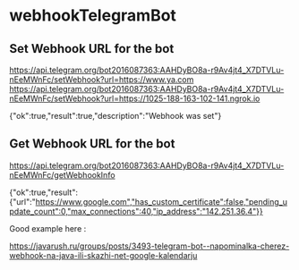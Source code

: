 # webhookTelegramBot

## Set Webhook URL for the bot

https://api.telegram.org/bot2016087363:AAHDyBO8a-r9Av4jt4_X7DTVLu-nEeMWnFc/setWebhook?url=https://www.ya.com
https://api.telegram.org/bot2016087363:AAHDyBO8a-r9Av4jt4_X7DTVLu-nEeMWnFc/setWebhook?url=https://1025-188-163-102-141.ngrok.io

{"ok":true,"result":true,"description":"Webhook was set"}

## Get Webhook URL for the bot

https://api.telegram.org/bot2016087363:AAHDyBO8a-r9Av4jt4_X7DTVLu-nEeMWnFc/getWebhookInfo

{"ok":true,"result":{"url":"https://www.google.com","has_custom_certificate":false,"pending_update_count":0,"max_connections":40,"ip_address":"142.251.36.4"}}

Good example here :

https://javarush.ru/groups/posts/3493-telegram-bot--napominalka-cherez-webhook-na-java-ili-skazhi-net-google-kalendarju
